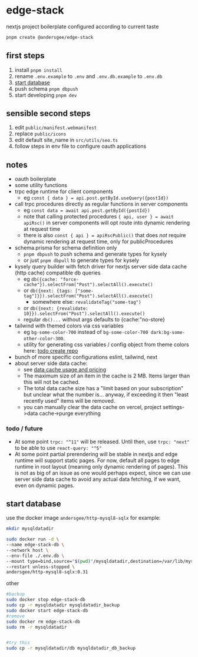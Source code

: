 # edge-stack

nextjs project boilerplate configured according to current taste

```sh
pnpm create @andersgee/edge-stack
```

## first steps

1. install `pnpm install`
2. rename `.env.example` to `.env` and `.env.db.example` to `.env.db`
3. [start database](#start-database)
4. push schema `pnpm dbpush`
5. start developing `pnpm dev`

## sensible second steps

1. edit `public/manifest.webmanifest`
2. replace `public/icons`
3. edit default site_name in `src/utils/seo.ts`
4. follow steps in env file to configure oauth applications

## notes

- oauth boilerplate
- some utility functions
- trpc edge runtime for client components
  - eg `const { data } = api.post.getById.useQuery({postId})`
- call trpc procedures directly as regular functions in server components
  - eg `const data = await api.post.getById({postId})`
  - note that calling protected procedures `{ api, user } = await apiRsc()` in server components will opt route into dynamic rendering at request time
  - there is also `const { api } = apiRscPublic()` that does _not_ require dynamic rendering at request time, only for publicProcedures
- schema.prisma for schema definition only
  - `pnpm dbpush` to push schema and generate types for kysely
  - or just `pnpm dbpull` to generate types for kysely
- kysely query builder with fetch driver for nextjs server side data cache (http cache) compatible db queries
  - eg `db({cache: "force-cache"}).selectFrom("Post").selectAll().execute()`
  - or `db({next: {tags: ["some-tag"]}}).selectFrom("Post").selectAll().execute()`
    - somewhere else: `revalidateTag("some-tag")`
  - or `db({next: {revalidate: 10}}).selectFrom("Post").selectAll().execute()`
  - regular `db()...` without args defaults to {cache:"no-store}
- tailwind with themed colors via css variables
  - eg `bg-some-color-700` instead of `bg-some-color-700 dark:bg-some-other-color-300`.
  - utility for generating css variables / config object from theme colors here: [todo create repo]()
- bunch of more specific configurations eslint, tailwind, next
- about server side data cache:
  - see [data cache usage and pricing](https://vercel.com/docs/infrastructure/data-cache/limits-and-pricing)
  - The maximum size of an item in the cache is 2 MB. Items larger than this will not be cached.
  - The total data cache size has a "limit based on your subscription" but unclear what the number is... anyway, if exceeding it then "least recently used" items will be removed.
  - you can manually clear the data cache on vercel, project settings->data cache->purge everything

### todo / future

- At some point `trpc: "^11"` will be released. Until then, use `trpc: "next"` to be able to use `react-query: "^5"`
- At some point partial prerendering will be stable in nextjs and edge runtime will support static pages. For now, default all pages to edge runtime in root layout (meaning only dynamic rendering of pages). This is not as big of an issue as one would perhaps expect, since we can use server side data cache to avoid any actual data fetching, if we want, even on dynamic pages.

## start database

use the docker image `andersgee/http-mysql8-sqlx` for example:

```sh
mkdir mysqldatadir

sudo docker run -d \
--name edge-stack-db \
--network host \
--env-file ./.env.db \
--mount type=bind,source="$(pwd)"/mysqldatadir,destination=/var/lib/mysql \
--restart unless-stopped \
andersgee/http-mysql8-sqlx:0.31
```

other

```sh
#backup
sudo docker stop edge-stack-db
sudo cp -r mysqldatadir mysqldatadir_backup
sudo docker start edge-stack-db
#remove
sudo docker rm edge-stack-db
sudo rm -r mysqldatadir


#try this
sudo cp -r mysqldatadir/db mysqldatadir_db_backup
```
